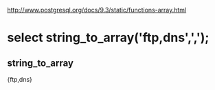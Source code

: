 http://www.postgresql.org/docs/9.3/static/functions-array.html

# select string_to_array('ftp,dns',',');
 string_to_array
 -----------------
 {ftp,dns}



